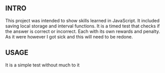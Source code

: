## INTRO

This project was intended to show skills learned in JavaScript. It included saving local storage and interval functions.
It is a timed test that checks if the answer is correct or incorrect. Each with its own rewards and penalty.
As it were however I got sick and this will need to be redone.

## USAGE

It is a simple test without much to it
